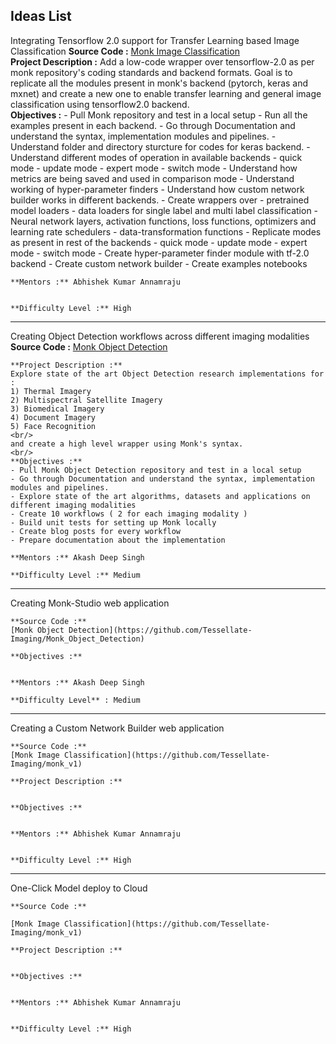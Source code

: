 ## Ideas List

Integrating Tensorflow 2.0 support for Transfer Learning based Image Classification
	**Source Code :**
	[Monk Image Classification](https://github.com/Tessellate-Imaging/monk_v1)
	<br/>
	**Project Description :**
	Add a low-code wrapper over tensorflow-2.0 as per monk repository's coding standards and backend formats. Goal is to replicate all the modules present in monk's backend (pytorch, keras and mxnet) and create a new one to enable transfer learning and general image classification using tensorflow2.0 backend. 
	<br/>
	**Objectives :** 
	- Pull Monk repository and test in a local setup
	- Run all the examples present in each backend.
	- Go through Documentation and understand the syntax, implementation modules and pipelines.
	- Understand folder and directory sturcture for codes for keras backend.
	- Understand different modes of operation in available backends
	    - quick mode
	    - update mode
	    - expert mode
	    - switch mode
	- Understand how metrics are being saved and used in comparison mode
	- Understand working of hyper-parameter finders 
	- Understand how custom network builder works in different backends.
	- Create wrappers over
	    - pretrained model loaders
	    - data loaders for single label and multi label classification
	    - Neural network layers, activation functions, loss functions, optimizers and learning rate schedulers
	    - data-transformation functions
	- Replicate modes as present in rest of the backends
	    - quick mode
	    - update mode
	    - expert mode
	    - switch mode
	- Create hyper-parameter finder module with tf-2.0 backend
	- Create custom network builder
	- Create examples notebooks

	**Mentors :** Abhishek Kumar Annamraju


	**Difficulty Level :** High

-----

Creating Object Detection workflows across different imaging modalities
	**Source Code :**
	[Monk Object Detection](https://github.com/Tessellate-Imaging/Monk_Object_Detection)

	**Project Description :**
	Explore state of the art Object Detection research implementations for :
	1) Thermal Imagery
	2) Multispectral Satellite Imagery
	3) Biomedical Imagery
	4) Document Imagery
	5) Face Recognition
	<br/>
	and create a high level wrapper using Monk's syntax.
	<br/>
	**Objectives :**
	- Pull Monk Object Detection repository and test in a local setup
	- Go through Documentation and understand the syntax, implementation modules and pipelines.
	- Explore state of the art algorithms, datasets and applications on different imaging modalities
	- Create 10 workflows ( 2 for each imaging modality )
	- Build unit tests for setting up Monk locally
	- Create blog posts for every workflow
	- Prepare documentation about the implementation

	**Mentors :** Akash Deep Singh

	**Difficulty Level :** Medium

-----

Creating Monk-Studio web application

	**Source Code :**
	[Monk Object Detection](https://github.com/Tessellate-Imaging/Monk_Object_Detection)

	**Objectives :**


	**Mentors :** Akash Deep Singh

	**Difficulty Level** : Medium

-----

Creating a Custom Network Builder web application

	**Source Code :**
	[Monk Image Classification](https://github.com/Tessellate-Imaging/monk_v1)

	**Project Description :**


	**Objectives :** 


	**Mentors :** Abhishek Kumar Annamraju


	**Difficulty Level :** High

-----

One-Click Model deploy to Cloud

	**Source Code :**
	
	[Monk Image Classification](https://github.com/Tessellate-Imaging/monk_v1)

	**Project Description :**


	**Objectives :** 


	**Mentors :** Abhishek Kumar Annamraju


	**Difficulty Level :** High


